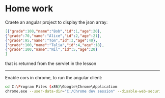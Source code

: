 # Home work
Craete an angular project to display the json array:
```json
[{"grade":100,"name":"Bob","id":1,"age":20},
{"grade":70,"name":"Alice","id":2,"age":21},
{"grade":95,"name":"Tom","id":3,"age":40},
{"grade":100,"name":"Talia","id":4,"age":18},
{"grade":100,"name":"Nil","id":5,"age":20}
]
```
that is returned from the servlet in the lesson

***

Enable cors in chrome, to run the angular client:
```bash
cd C:\Program Files (x86)\Google\Chrome\Application
chrome.exe --user-data-dir="C:/Chrome dev session" --disable-web-security
```